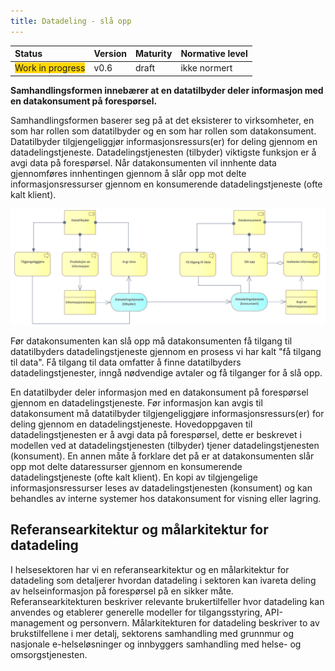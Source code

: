 ```yaml
---
title: Datadeling - slå opp
---
```


| Status | Version | Maturity | Normative level |
|:-------------|:------------------|:------|:-------|
| <span style="background-color:gold">Work in progress</span> | v0.6 | draft  | ikke normert |

**Samhandlingsformen innebærer at en datatilbyder deler informasjon med en datakonsument på forespørsel.**  

Samhandlingsformen baserer seg på at det eksisterer to virksomheter, en som har rollen som datatilbyder og en som har rollen som datakonsument. Datatilbyder tilgjengeliggjør informasjonsressurs(er) for deling gjennom en datadelingstjeneste. Datadelingstjenesten (tilbyder) viktigste funksjon er å avgi data på forespørsel. Når datakonsumenten vil innhente data gjennomføres innhentingen gjennom å slår opp mot delte informasjonsressurser gjennom en konsumerende datadelingstjeneste (ofte kalt klient).  

[![Organisatorisk samhandlingsform: Slå opp (og avgi data)](img/organisatorisk-sla-opp.png)](img/organisatorisk-sla-opp.png)

Før datakonsumenten kan slå opp må datakonsumenten få tilgang til datatilbyders datadelingstjeneste gjennom en prosess vi har kalt "få tilgang til data". Få tilgang til data omfatter å finne datatilbyders datadelingstjenester, inngå nødvendige avtaler og få tilganger for å slå opp.

En datatilbyder deler informasjon med en datakonsument på forespørsel gjennom en datadelingstjeneste. Før informasjon kan avgis til datakonsument må datatilbyder tilgjengeliggjøre informasjonsressurs(er) for deling gjennom en datadelingstjeneste. Hovedoppgaven til datadelingstjenesten er å avgi data på forespørsel, dette er beskrevet i modellen ved at datadelingstjenesten (tilbyder) tjener datadelingstjenesten (konsument). En annen måte å forklare det på er at datakonsumenten slår opp mot delte dataressurser gjennom en konsumerende datadelingstjeneste (ofte kalt klient). En kopi av tilgjengelige informasjonsressurser leses av datadelingstjenesten (konsument) og kan behandles av interne systemer hos datakonsument for visning eller lagring.

## Referansearkitektur og målarkitektur for datadeling

I helsesektoren har vi en referansearkitektur og en målarkitektur for datadeling som detaljerer hvordan datadeling i sektoren kan ivareta deling av helseinformasjon på forespørsel på en sikker måte. Referansearkitekturen beskriver relevante brukertilfeller hvor datadeling kan anvendes og etablerer generelle modeller for tilgangsstyring, API-management og personvern. Målarkitekturen for datadeling beskriver to av brukstilfellene i mer detalj, sektorens samhandling med grunnmur og nasjonale e-helseløsninger og innbyggers samhandling med helse- og omsorgstjenesten.
